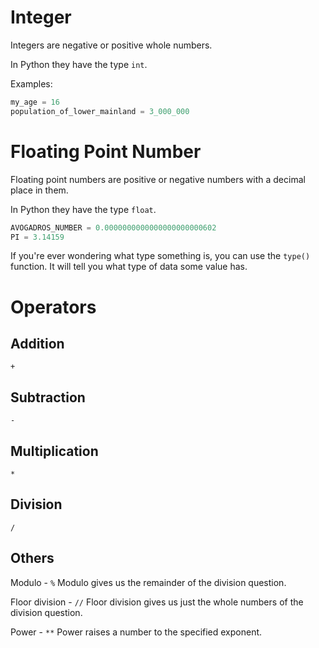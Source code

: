 
# Integer

Integers are negative or positive whole numbers.

In Python they have the type `int`.

Examples:

```python
my_age = 16
population_of_lower_mainland = 3_000_000
```
# Floating Point Number

Floating point numbers are positive or negative
numbers with a decimal place in them.

In Python they have the type `float`.

```python
AVOGADROS_NUMBER = 0.0000000000000000000000602
PI = 3.14159
```

If you're ever wondering what type something is, you can
use the `type()` function. It will tell you what type of data
some value has.
# Operators

## Addition
`+`
## Subtraction
`-`
## Multiplication
`*`
## Division
`/`
## Others
Modulo - `%`
Modulo gives us the remainder of the division question.

Floor division - `//`
Floor division gives us just the whole numbers of the
division question.

Power - `**`
Power raises a number to the specified exponent.